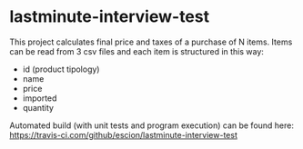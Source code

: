 # lastminute-interview-test
This project calculates final price and taxes of a purchase of N items.
Items can be read from 3 csv files and each item is structured in this way:
   - id (product tipology)
   - name
   - price
   - imported
   - quantity

Automated build (with unit tests and program execution) can be found here: https://travis-ci.com/github/escion/lastminute-interview-test

